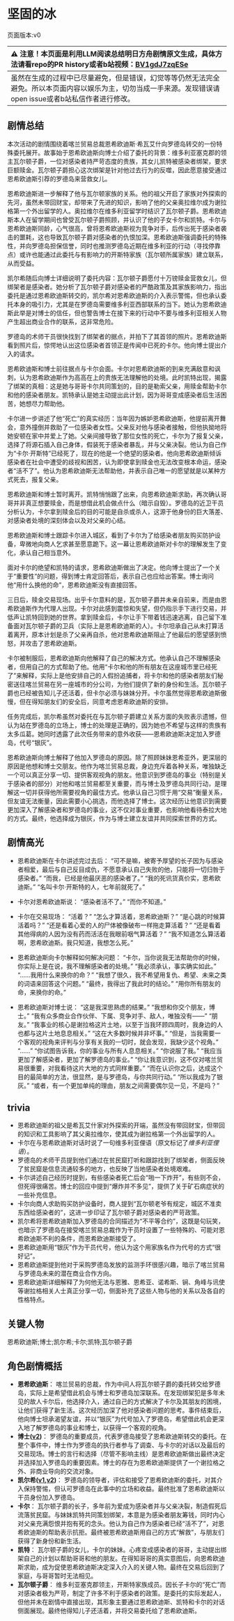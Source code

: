 # 坚固的冰
页面版本:v0
 

| :warning: 注意！本页面是利用LLM阅读总结明日方舟剧情原文生成，具体方法请看repo的PR history或者b站视频：[BV1gdJ7zqESe](https://www.bilibili.com/video/BV1gdJ7zqESe/)         |
|:----------------------------|
| 虽然在生成的过程中已尽量避免，但是错误，幻觉等等仍然无法完全避免。所以本页面内容以娱乐为主，切勿当成一手来源。发现错误请open issue或者b站私信作者进行修改。|



## 剧情总结
本次活动的剧情围绕着喀兰贸易总裁恩希欧迪斯·希瓦艾什向罗德岛转交的一份特殊委托展开。故事始于恩希欧迪斯向博士介绍了委托的背景：维多利亚塞克郡的领主瓦尔顿子爵，一位对感染者持严苛态度的贵族，其女儿凯特被感染者绑架，要求巨额赎金。瓦尔顿子爵担心这次绑架是针对他过去行为的反噬，因此愿意接受通过恩希欧迪斯引荐的罗德岛来营救女儿。

恩希欧迪斯进一步解释了他与瓦尔顿家族的关系。他的祖父开启了家族对外探索的先河，虽然未带回财宝，却带来了先进的知识，影响了他的父亲奥拉维尔成为谢拉格第一个外出留学的人。奥拉维尔在维多利亚留学时结识了瓦尔顿子爵。恩希欧迪斯本人在留学期间也曾受瓦尔顿子爵照顾，并认识了他的子女卡尔和凯特。卡尔与恩希欧迪斯同龄，心气很高，曾将恩希欧迪斯视为竞争对手，后传出死于感染者袭击的噩耗，这也导致瓦尔顿子爵对感染者的仇恨加深。恩希欧迪斯强调委托的特殊性，并向罗德岛担保信誉，同时也推测罗德岛近期在维多利亚的行动（寻找停靠点）或许也能通过此委托与有影响力的开斯特家族（瓦尔顿所属家族）建立联系，从而受益。

凯尔希随后向博士详细说明了委托内容：瓦尔顿子爵愿付十万镑赎金营救女儿，但绑架者是感染者。她分析了瓦尔顿子爵对感染者的严酷政策及其家族影响力，指出委托是通过恩希欧迪斯转交的，凯尔希对恩希欧迪斯的介入表示警惕，但也承认委托本身的吸引力，尤其是在罗德岛需要维多利亚西部联系的当下。她认为恩希欧迪斯此举是对博士的信任，但也警告博士在接下来的行动中不要与维多利亚相关人物产生超出商业合作的联系，这非常危险。

罗德岛的术师干员很快找到了绑架者的据点，并拍下了其首领的照片。恩希欧迪斯看到照片后，惊愕地认出这位感染者首领正是传闻中已死的卡尔。他向博士提出介入的请求。

恩希欧迪斯和博士前往据点与卡尔会面。卡尔对恩希欧迪斯的到来充满敌意和讽刺，认为恩希欧迪斯作为高高在上的贵族无法理解他的处境。此时凯特出现，揭露了绑架的真相：这是她与哥哥卡尔共同策划的，目的是勒索父亲，用赎金帮助卡尔和他的感染者朋友。凯特承认是她主动提出此计划，因为哥哥变成感染者后生活困苦，她想尽力帮助他。

卡尔进一步讲述了他“死亡”的真实经历：当年因为嫉妒恩希欧迪斯，他提前离开舞会，意外撞倒并救助了一位感染者女性。父亲反对他与感染者接触，但他执拗地将她安顿在家中并爱上了她。父亲间接导致了那位女性的死亡，卡尔为了报复父亲，选择了将源石插入自己身体，假装死于感染者暴乱，并与父亲决裂。他认为自己作为“卡尔·开斯特”已经死了，现在的他是一个绝望的感染者。他向恩希欧迪斯倾诉感染者在社会中遭受的歧视和困苦，认为即使拿到赎金也无法改变根本命运，感染者“活不了”。他认为恩希欧迪斯无法帮助他，并表示自己唯一的愿望就是以某种方式死去，报复父亲。

恩希欧迪斯和博士暂时离开。凯特悄悄跟了出来，向恩希欧迪斯求助，再次确认哥哥并非真正想要赎金，而是想借此机会做点什么（暗示自毁）。罗德岛的近卫干员分析认为，卡尔拿到赎金后的目的可能是自杀或杀人，这源于他身份的巨大落差、对感染者处境的深刻体会以及对父亲的心结。

恩希欧迪斯和博士跟踪卡尔进入城区，看到了卡尔为了给感染者朋友购买防护设备，卑微地向商人乞求甚至愿意跪下。这一幕让恩希欧迪斯对卡尔的理解发生了变化，承认自己相当意外。

面对卡尔的绝望和凯特的请求，恩希欧迪斯做出了决定。他向博士提出了一个关于“重要性”的问题，得到博士肯定回答后，表示自己也应给出答案。博士询问他“用什么换他的命”，恩希欧迪斯没有直接回答。

三日后，赎金交易现场。出乎卡尔意料的是，瓦尔顿子爵并未亲自前来，而是由恩希欧迪斯作为代理人出现。卡尔对此感到震惊和失望，但仍指示手下进行交易，并低声让凯特回到她的世界。拿到赎金后，卡尔让手下带着钱迅速逃离，自己留下准备面对瓦尔顿子爵的卫兵（实际上是恩希欧迪斯的人）。卡尔坦承自己从未打算活着离开，原本计划是杀了父亲再自杀，他对恩希欧迪斯阻止了他最后的愿望感到愤怒，并攻击了恩希欧迪斯。

卡尔被制服后，恩希欧迪斯向他解释了自己的解决方式。他承认自己不理解感染者，但用自己的方式帮助了他。他用“卡尔和他的所有朋友在这座城市里已经死了”来解释，实际上是他安排自己的人假扮追捕者，将卡尔和他的感染者朋友们秘密送往喀兰贸易在另一座城市的分公司，为他们提供了新的身份和生活。瓦尔顿子爵也已经被告知儿子还活着，但卡尔必须与妹妹分开。卡尔虽然觉得恩希欧迪斯傲慢，但在得知朋友们的安全后，同意考虑恩希欧迪斯的安排。

任务完成后，凯尔希虽然对委托在与瓦尔顿子爵建立关系方面的失败表示遗憾，但认为站在罗德岛的立场上，博士的处理是正确的，因为她也不希望与这样的贵族有太多瓜葛。她同时透露了此次任务带来的意外收获——恩希欧迪斯决定加入罗德岛，代号“银灰”。

恩希欧迪斯向博士解释了他加入罗德岛的原因。除了照顾妹妹恩希亚外，更深层的原因是他想和博士交朋友。他作为喀兰贸易总裁，身边充斥着各种关系，唯独缺乏一个可以真正分享一切、提供客观视角的朋友。他意识到罗德岛的事业（特别是关于感染者的部分）对他和喀兰贸易都至关重要，而与博士及罗德岛共同行动，是理解这一切并获得他所需要视角的最佳方式。他承认自己习惯于用“交易”衡量关系，但友谊无法衡量，因此需要小心挑选，而他选择了博士。这次经历让他意识到需要更加深入了解感染者和罗德岛的事业，这不仅对事业重要，也影响他看待泰拉大地的方式。最终，他选择成为银灰，作为与博士建立友谊并共同探索世界的方式。
## 剧情高光
*   恩希欧迪斯在卡尔讲述完过去后：
    “可不是嘛，被寄予厚望的长子因为与感染者相爱，最后与自己反目成仇，不愿意承认自己失败的他，只能将一切归咎于感染者。”
    “而我，已经是他最厌恶的感染者了。”
    “我的死讯货真价实，恩希欧迪斯。”
    “名叫卡尔·开斯特的人，七年前就死了。”

*   卡尔对恩希欧迪斯说：
    “感染者活不了。”
    “而你不知道。”

*   卡尔在交易现场：
    “活着？”
    “怎么才算活着，恩希欧迪斯？”
    “是心跳的时候算活着吗？”
    “还是看着心爱的人的尸体被像破布一样拖走算活着？”
    “还是看着其他得病的人因为没有药而活活在我眼前咽气算活着？”
    “我不知道怎么算活着啊，恩希欧迪斯。我只知道，我想怎么死。”

*   恩希欧迪斯向卡尔解释如何解决问题：
    “卡尔，当你说我无法帮助你的时候，你实际上是在说，我不理解感染者的处境。”
    “我必须承认，事实确实如此。”
    “......我用什么来换你的命？”
    “我想了很久，我不希望用复仇、希望、未来之类的词语来回答这个问题。”
    “最终，我得出了我此时的结论。”
    “用你所有朋友的命，来换你的命。”

*   恩希欧迪斯对博士说：
    “这是我深思熟虑的结果。”
    “我想和你交个朋友，博士。”
    “我有众多商业合作伙伴、下属、竞争对手、敌人，唯独没有——”
    “朋友。”
    “我事业的核心是谢拉格这片土地，以至于当我环顾四周时，我身边的人也都与这片土地息息相关。”
    “这在大多数时候并非坏事。”
    “但是，当我需要一个客观的视角来评判与分享有关我的一切时，就会发现，我缺少这个视角。”
    “......”
    “你试图告诉我，你的事业与所有人息息相关。”
    “你说服了我。”
    “我应当更加了解感染者，更加了解罗德岛的事业。”
    “你让我意识到，这不仅对喀兰贸易很重要，对我看待这片大地的方式同样重要。”
    “而在认识你之后，达成这个目的最简单的方法，很显然，是与罗德岛，与你共同行动。”
    “所以我成为了银灰。”
    “或者，有一个更加单纯的理由，朋友之间需要偶尔见一见，不是吗？”
## trivia
*   恩希欧迪斯的祖父是希瓦艾什家对外探索的开端，虽然没有带回财宝，但带回的知识和工具影响了其父奥拉维尔，使其成为谢拉格第一个外出留学的人。
*   卡尔在与恩希欧迪斯对话时说了一句维多利亚俚语（原文标记了*维多利亚俚语*）。
*   罗德岛的术师干员提到他们通过在贫民窟打听和跟踪找到了绑架者，侧面反映了贫民窟是信息流通较多的地方，也反映了当地感染者处境艰难。
*   卡尔讲述自己经历时提到，有些感染者死亡后会“啪一下炸开”，有些则不会，但死得很痛苦。博士的回应中提到“爆炸并不多见”，提供了关于矿石病症状的一些补充信息。
*   卡尔向商人求助购买防护设备时，商人提到“瓦尔顿老爷有规定，城区不准卖东西给感染者的”，这进一步印证了瓦尔顿子爵对感染者的严苛政策。
*   凯尔希将恩希欧迪斯加入罗德岛的合同描述为“不平等合约”，这既是句玩笑，也暗示了罗德岛在接受喀兰贸易总裁作为干员时设置了一些特殊的、可能对恩希欧迪斯不利的条件，而恩希欧迪斯接受了。
*   恩希欧迪斯用“银灰”作为干员代号，他认为这个用家族名作为代号的方式“很好记”。
*   恩希欧迪斯提到他对于采购罗德岛发放的监测手环很感兴趣，暗示了喀兰贸易与罗德岛未来的潜在商业合作方向。
*   恩希欧迪斯详细解释了为何他无法与恩雅、恩希亚、诺希斯、锏、角峰与讯使等谢拉格相关人士真正分享一切，侧面补充了这些人物与他的关系以及各自的性格特点。
## 关键人物
恩希欧迪斯;博士;凯尔希;卡尔;凯特;瓦尔顿子爵
## 角色剧情概括
-   **恩希欧迪斯**： 喀兰贸易的总裁，作为中间人将瓦尔顿子爵的委托转交给罗德岛，实际上是希望借此机会与博士和罗德岛加深联系。在发现绑架犯是多年未见的故人卡尔后，他选择介入，通过自己的方式解决了卡尔及其朋友的困境，让他们获得了新生活。这次经历加深了他对感染者问题的思考。事件结束后，他向博士坦承渴望友谊，并以“银灰”为代号加入了罗德岛，希望借此机会更深入地了解罗德岛的事业和博士，以获得一个客观的视角。
-   **博士([v2](../char_v3/extended_char_bo_shi.md))**： 罗德岛的重要成员，代表罗德岛接受了恩希欧迪斯转交的委托。在整个事件中，博士作为罗德岛的执行者参与了调查、与卡尔的对话以及最后的交易现场。博士的言行和选择（尽管不影响主线）是恩希欧迪斯做出最终决定并选择加入罗德岛的重要因素。博士的存在为恩希欧迪斯提供了一个谢拉格之外、非商业导向的交流对象。
-   **凯尔希([v1](../chars/char_003_kalts.md),[v2](../char_v3/char_003_kalts.md))**： 罗德岛的领导者，评估和接受了恩希欧迪斯的委托，对其介入保持警惕，但认可罗德岛在此事中的立场和收益。最终批准了恩希欧迪斯以干员身份加入罗德岛。
-   **卡尔**： 瓦尔顿子爵的长子，多年前为爱成为感染者并与父亲决裂，制造假死后流落贫民窟。与妹妹凯特共同策划绑架，本意是为感染者朋友筹钱，同时内心对父亲充满怨恨并抱有死的念头。他认为自己作为感染者已经“活不了”，对恩希欧迪斯的帮助表示抗拒。最终被恩希欧迪斯用自己的方式“解救”，与朋友们获得了新身份和新生活。
-   **凯特**： 瓦尔顿子爵的女儿，卡尔的妹妹。心疼变成感染者的哥哥，主动提出绑架自己的计划以帮助哥哥和他的朋友。在得知哥哥的真实意图后，向恩希欧迪斯求助，成为促使恩希欧迪斯决定深入介入的关键人物。最终在交易后回到了家庭，与哥哥暂时无法相见。
-   **瓦尔顿子爵**： 维多利亚塞克郡领主，开斯特家族成员。因长子卡尔的“死亡”而对感染者极为严苛，制定了许多不利于感染者的政策。是委托的实际发起人，但他并未在剧情中直接出现，其形象主要通过恩希欧迪斯、凯特和卡尔的对话侧面展现。最终他得知儿子还活着，并将交易委托给了恩希欧迪斯。